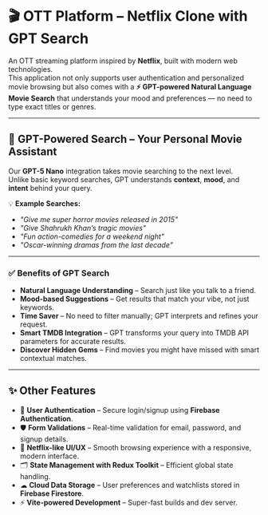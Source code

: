 # 🎬 OTT Platform – Netflix Clone with GPT Search

An OTT streaming platform inspired by **Netflix**, built with modern web technologies.  
This application not only supports user authentication and personalized movie browsing but also comes with a **⚡ GPT-powered Natural Language Movie Search** that understands your mood and preferences — no need to type exact titles or genres.

---

## 🌟 GPT-Powered Search – Your Personal Movie Assistant

Our **GPT-5 Nano** integration takes movie searching to the next level.  
Unlike basic keyword searches, GPT understands **context**, **mood**, and **intent** behind your query.

💡 **Example Searches:**
- *"Give me super horror movies released in 2015"*
- *"Give Shahrukh Khan’s tragic movies"*
- *"Fun action-comedies for a weekend night"*
- *"Oscar-winning dramas from the last decade"*

---

### ✅ Benefits of GPT Search

- **Natural Language Understanding** – Search just like you talk to a friend.
- **Mood-based Suggestions** – Get results that match your vibe, not just keywords.
- **Time Saver** – No need to filter manually; GPT interprets and refines your request.
- **Smart TMDB Integration** – GPT transforms your query into TMDB API parameters for accurate results.
- **Discover Hidden Gems** – Find movies you might have missed with smart contextual matches.

---

## ✨ Other Features

- 🔐 **User Authentication** – Secure login/signup using **Firebase Authentication**.
- 🛡 **Form Validations** – Real-time validation for email, password, and signup details.
- 🎥 **Netflix-like UI/UX** – Smooth browsing experience with a responsive, modern interface.
- 🗂 **State Management with Redux Toolkit** – Efficient global state handling.
- ☁ **Cloud Data Storage** – User preferences and watchlists stored in **Firebase Firestore**.
- ⚡ **Vite-powered Development** – Super-fast builds and dev server.
